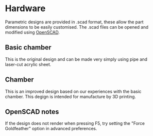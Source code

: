 # Hardware
Parametric designs are provided in .scad format, these allow the part dimensions to be easily customised. The .scad files can be opened and modified using [OpenSCAD](http://www.openscad.org/). 

## Basic chamber
This is the original design and can be made very simply using pipe and laser-cut acrylic sheet. 

## Chamber
This is an improved design based on our experiences with the basic chamber. This degign is intended for manufacture by 3D printing.

## OpenSCAD notes
If the design does not render when pressing F5, try setting the "Force Goldfeather" option in advanced preferences.

